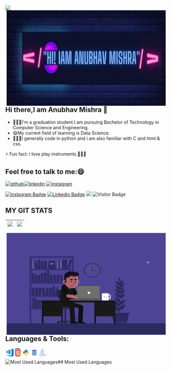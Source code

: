<a href="https://backflyrer/anubhavism"><img align="center" src="https://raw.githubusercontent.com/7/main/back.png"/></a>
<img align="right" alt="GIF" src="1.jpg" width="500" height="300" />
## Hi there,I am Anubhav Mishra 👋

- 👨🏻‍🎓I'm a graduation student.I am pursuing Bachelor of Technology in Computer Science and Engineering.  
- 😄My current field of learning is Data Science.  
- 👨🏻‍💻I generally code in python and i am also familiar with C and html & css.

⚡ Fun fact: I love play instruments.🤭🎶🎶
 
 ## Feel free to talk to me:😄
 [<img src='https://cdn.jsdelivr.net/npm/simple-icons@3.0.1/icons/github.svg' alt='github' height='40'>](https://github.com/Anubhavmishra15/)[<img src='https://cdn.jsdelivr.net/npm/simple-icons@3.0.1/icons/linkedin.svg' alt='linkedin' height='40'>](https://www.linkedin.com/in/https://www.linkedin.com/in/aAnubhavmishra15/)  [<img src='https://cdn.jsdelivr.net/npm/simple-icons@3.0.1/icons/instagram.svg' alt='instagram' height='40'>](https://www.instagram.com/anubhavism_/)

 
[![Instagram Badge](https://img.shields.io/badge/-anubhavism-blueviolet?style=plastic-square&logo=instagram&logoColor=white&link=https://instagram.com/anubhavism/)](https://instagram.com/anubhavism)
[![Linkedin Badge](https://img.shields.io/badge/-anubhav-blue?style=plastic-square&logo=Linkedin&logoColor=white&link=https://www.linkedin.com/in/anubhav-mishra-370b171bb/)](https://www.linkedin.com/in/anubhav-mishra-370b171bb/)
<a href="https://Anubhavmishra15.github.io/myresume/"><img src="C:\Users\VINOD\Downloads\Maayavi  Professional Resume (4).svg"/></a>
![Visitor Badge](https://visitor-badge.laobi.icu/badge?page_id=Anubhavmishra15)
 
 
## MY GIT STATS
<img src="https://github-readme-stats.vercel.app/api?username=Anubhavmishra15&&show_icons=true&count_private=true&theme=radical"/>|<img src="https://github-readme-streak-stats.herokuapp.com/?user=Anubhavmishra15&theme=radical"/>
|---|---|

<img align="right" alt="GIF" src="ef16e4e68b0d3cb81e6bb8a8c3258d7e.gif" width="500" height="320" />
 

## Languages & Tools:

<img align="left" alt="Visual Studio Code" width="26px" src="https://raw.githubusercontent.com/github/explore/80688e429a7d4ef2fca1e82350fe8e3517d3494d/topics/visual-studio-code/visual-studio-code.png" />
<img align="left" alt="HTML5" width="26px" src="https://raw.githubusercontent.com/github/explore/80688e429a7d4ef2fca1e82350fe8e3517d3494d/topics/html/html.png" />
<img align="left" alt="python" width="26px" src="https://raw.githubusercontent.com/github/explore/80688e429a7d4ef2fca1e82350fe8e3517d3494d/topics/python/python.png" />
<img align="left" alt="SQL" width="26px" src="https://raw.githubusercontent.com/github/explore/80688e429a7d4ef2fca1e82350fe8e3517d3494d/topics/sql/sql.png" />
<img align="left" alt="C" width="26px" src="https://raw.githubusercontent.com/github/explore/80688e429a7d4ef2fca1e82350fe8e3517d3494d/topics/c/c.png" />

<br>
<br>
 ## Most Used Languages
  <img align = "left" alt="Most Used Languages" src= "https://github-readme-stats.vercel.app/api/top-langs/?username=Anubhavmishra15" />
</details>
